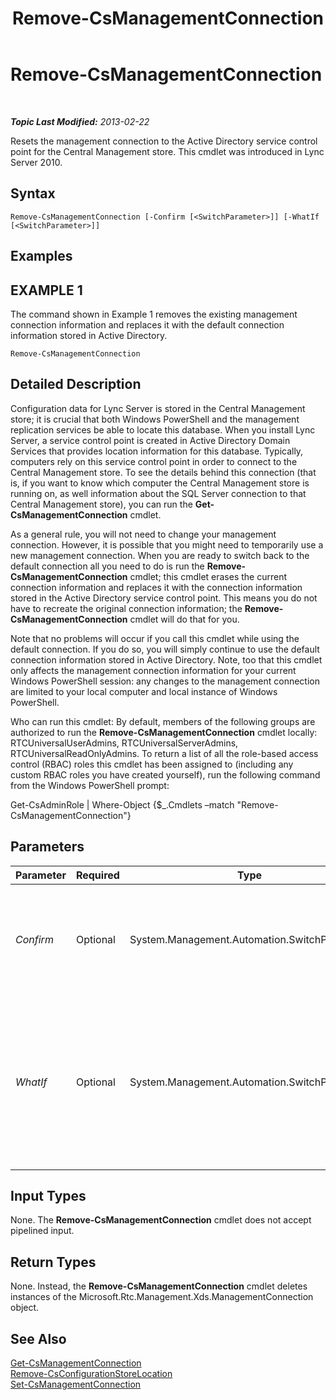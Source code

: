 ﻿---
title: Remove-CsManagementConnection
TOCTitle: Remove-CsManagementConnection
ms:assetid: 2fe69a3d-0154-418f-b6ee-99a88e5a9c7d
ms:mtpsurl: https://technet.microsoft.com/en-us/library/Gg425803(v=OCS.15)
ms:contentKeyID: 48183745
ms.date: 07/23/2014
mtps_version: v=OCS.15
---

<div data-xmlns="http://www.w3.org/1999/xhtml">

<div class="topic" data-xmlns="http://www.w3.org/1999/xhtml" data-msxsl="urn:schemas-microsoft-com:xslt" data-cs="http://msdn.microsoft.com/en-us/">

<div data-asp="http://msdn2.microsoft.com/asp">

# Remove-CsManagementConnection

</div>

<div id="mainSection">

<div id="mainBody">

<span> </span>

_**Topic Last Modified:** 2013-02-22_

Resets the management connection to the Active Directory service control point for the Central Management store. This cmdlet was introduced in Lync Server 2010.

<div>

## Syntax

    Remove-CsManagementConnection [-Confirm [<SwitchParameter>]] [-WhatIf [<SwitchParameter>]]

</div>

<div>

## Examples

<div>

## EXAMPLE 1

The command shown in Example 1 removes the existing management connection information and replaces it with the default connection information stored in Active Directory.

    Remove-CsManagementConnection

</div>

</div>

<div>

## Detailed Description

Configuration data for Lync Server is stored in the Central Management store; it is crucial that both Windows PowerShell and the management replication services be able to locate this database. When you install Lync Server, a service control point is created in Active Directory Domain Services that provides location information for this database. Typically, computers rely on this service control point in order to connect to the Central Management store. To see the details behind this connection (that is, if you want to know which computer the Central Management store is running on, as well information about the SQL Server connection to that Central Management store), you can run the **Get-CsManagementConnection** cmdlet.

As a general rule, you will not need to change your management connection. However, it is possible that you might need to temporarily use a new management connection. When you are ready to switch back to the default connection all you need to do is run the **Remove-CsManagementConnection** cmdlet; this cmdlet erases the current connection information and replaces it with the connection information stored in the Active Directory service control point. This means you do not have to recreate the original connection information; the **Remove-CsManagementConnection** cmdlet will do that for you.

Note that no problems will occur if you call this cmdlet while using the default connection. If you do so, you will simply continue to use the default connection information stored in Active Directory. Note, too that this cmdlet only affects the management connection information for your current Windows PowerShell session: any changes to the management connection are limited to your local computer and local instance of Windows PowerShell.

Who can run this cmdlet: By default, members of the following groups are authorized to run the **Remove-CsManagementConnection** cmdlet locally: RTCUniversalUserAdmins, RTCUniversalServerAdmins, RTCUniversalReadOnlyAdmins. To return a list of all the role-based access control (RBAC) roles this cmdlet has been assigned to (including any custom RBAC roles you have created yourself), run the following command from the Windows PowerShell prompt:

Get-CsAdminRole | Where-Object {$\_.Cmdlets –match "Remove-CsManagementConnection"}

</div>

<div>

## Parameters


<table>
<colgroup>
<col style="width: 25%" />
<col style="width: 25%" />
<col style="width: 25%" />
<col style="width: 25%" />
</colgroup>
<thead>
<tr class="header">
<th>Parameter</th>
<th>Required</th>
<th>Type</th>
<th>Description</th>
</tr>
</thead>
<tbody>
<tr class="odd">
<td><p><em>Confirm</em></p></td>
<td><p>Optional</p></td>
<td><p>System.Management.Automation.SwitchParameter</p></td>
<td><p>Prompts you for confirmation before executing the command.</p></td>
</tr>
<tr class="even">
<td><p><em>WhatIf</em></p></td>
<td><p>Optional</p></td>
<td><p>System.Management.Automation.SwitchParameter</p></td>
<td><p>Describes what would happen if you executed the command without actually executing the command.</p></td>
</tr>
</tbody>
</table>


</div>

<div>

## Input Types

None. The **Remove-CsManagementConnection** cmdlet does not accept pipelined input.

</div>

<div>

## Return Types

None. Instead, the **Remove-CsManagementConnection** cmdlet deletes instances of the Microsoft.Rtc.Management.Xds.ManagementConnection object.

</div>

<div>

## See Also


[Get-CsManagementConnection](get-csmanagementconnection.md)  
[Remove-CsConfigurationStoreLocation](remove-csconfigurationstorelocation.md)  
[Set-CsManagementConnection](set-csmanagementconnection.md)  
  

</div>

</div>

<span> </span>

</div>

</div>

</div>

